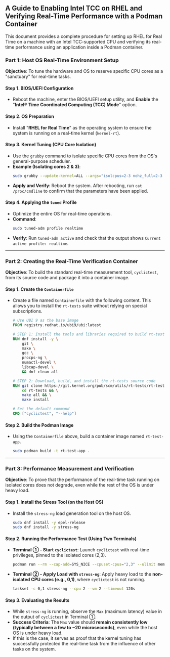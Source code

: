 ## A Guide to Enabling Intel TCC on RHEL and Verifying Real-Time Performance with a Podman Container

This document provides a complete procedure for setting up RHEL for Real Time on a machine with an Intel TCC-supported CPU and verifying its real-time performance using an application inside a Podman container.

### Part 1: Host OS Real-Time Environment Setup

**Objective**: To tune the hardware and OS to reserve specific CPU cores as a "sanctuary" for real-time tasks.

#### **Step 1. BIOS/UEFI Configuration**

  - Reboot the machine, enter the BIOS/UEFI setup utility, and **Enable** the "**Intel® Time Coordinated Computing (TCC) Mode**" option.

#### **Step 2. OS Preparation**

  - Install "**RHEL for Real Time**" as the operating system to ensure the system is running on a real-time kernel (`kernel-rt`).

#### **Step 3. Kernel Tuning (CPU Core Isolation)**

  - Use the `grubby` command to isolate specific CPU cores from the OS's general-purpose scheduler.
  - **Example (Isolating cores 2 & 3)**:
    ```bash
    sudo grubby --update-kernel=ALL --args="isolcpus=2-3 nohz_full=2-3 rcu_nocbs=2-3"
    ```
  - **Apply and Verify**:
    Reboot the system. After rebooting, run `cat /proc/cmdline` to confirm that the parameters have been applied.

#### **Step 4. Applying the `tuned` Profile**

  - Optimize the entire OS for real-time operations.
  - **Command**:
    ```bash
    sudo tuned-adm profile realtime
    ```
  - **Verify**:
    Run `tuned-adm active` and check that the output shows `Current active profile: realtime`.

-----

### Part 2: Creating the Real-Time Verification Container

**Objective**: To build the standard real-time measurement tool, `cyclictest`, from its source code and package it into a container image.

#### **Step 1. Create the `Containerfile`**

  - Create a file named `Containerfile` with the following content. This allows you to install the `rt-tests` suite without relying on special subscriptions.
    ```dockerfile
    # Use UBI 9 as the base image
    FROM registry.redhat.io/ubi9/ubi:latest

    # STEP 1: Install the tools and libraries required to build rt-tests
    RUN dnf install -y \
        git \
        make \
        gcc \
        procps-ng \
        numactl-devel \
        libcap-devel \
        && dnf clean all

    # STEP 2: Download, build, and install the rt-tests source code
    RUN git clone https://git.kernel.org/pub/scm/utils/rt-tests/rt-tests.git && \
        cd rt-tests && \
        make all && \
        make install

    # Set the default command
    CMD ["cyclictest", "--help"]
    ```

#### **Step 2. Build the Podman Image**

  - Using the `Containerfile` above, build a container image named `rt-test-app`.
    ```bash
    sudo podman build -t rt-test-app .
    ```

-----

### Part 3: Performance Measurement and Verification

**Objective**: To prove that the performance of the real-time task running on isolated cores does not degrade, even while the rest of the OS is under heavy load.

#### **Step 1. Install the Stress Tool (on the Host OS)**

  - Install the `stress-ng` load generation tool on the host OS.
    ```bash
    sudo dnf install -y epel-release
    sudo dnf install -y stress-ng
    ```

#### **Step 2. Running the Performance Test (Using Two Terminals)**

  - **Terminal ① - Start `cyclictest`**:
    Launch `cyclictest` with real-time privileges, pinned to the isolated cores (2,3).

    ```bash
    podman run --rm --cap-add=SYS_NICE --cpuset-cpus="2,3" --ulimit memlock=-1:-1 rt-test-app chrt -f 80 cyclictest -t1 -p 80 -i 1000 -m
    ```

  - **Terminal ② - Apply Load with `stress-ng`**:
    Apply heavy load to the **non-isolated CPU cores (e.g., 0,1)**, where `cyclictest` is not running.

    ```bash
    taskset -c 0,1 stress-ng --cpu 2 --vm 2 --timeout 120s
    ```

#### **Step 3. Evaluating the Results**

  - While `stress-ng` is running, observe the `Max` (maximum latency) value in the output of `cyclictest` in Terminal ①.
  - **Success Criteria**: The `Max` value should **remain consistently low (typically between a few to \~20 microseconds)**, even while the host OS is under heavy load.
  - If this is the case, it serves as proof that the kernel tuning has successfully protected the real-time task from the influence of other tasks on the system.
